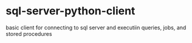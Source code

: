 # sql-server-python-client
basic client for connecting to sql server and executiin queries, jobs, and stored procedures
